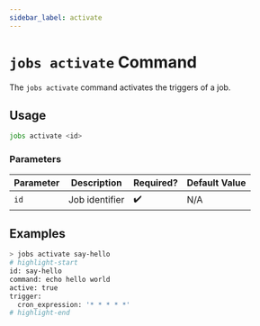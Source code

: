 ```yaml
---
sidebar_label: activate
---
```


# `jobs activate` Command

The `jobs activate` command activates the triggers of a job.

## Usage

```bash
jobs activate <id>
```

### Parameters

| Parameter | Description    | Required? | Default Value |
| --------- | -------------- | --------- | ------------- |
| `id`      | Job identifier | ✔️        | N/A           |

## Examples

```bash
> jobs activate say-hello
# highlight-start
​id: say-hello
​command: echo hello world
​active: true
​trigger:
​  cron_expression: '* * * * *'
# highlight-end
```
